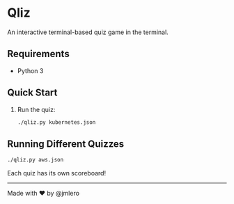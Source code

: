 # Qliz

An interactive terminal-based quiz game in the terminal.

## Requirements

- Python 3

## Quick Start

1. Run the quiz:
   ```bash
   ./qliz.py kubernetes.json
   ```

## Running Different Quizzes

```bash
./qliz.py aws.json
```

Each quiz has its own scoreboard!



---

Made with ❤️ by @jmlero
